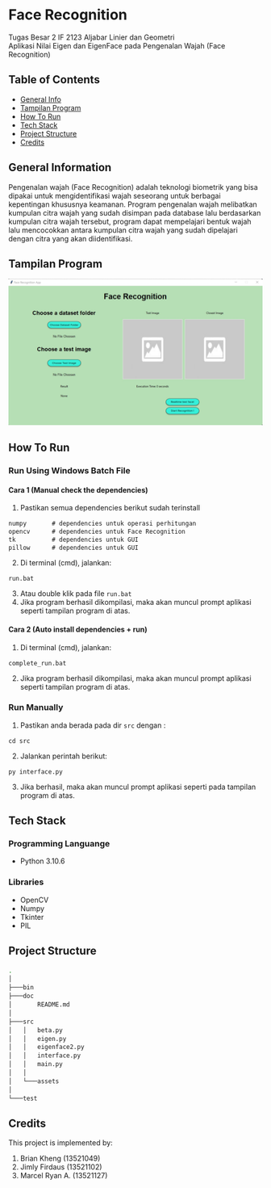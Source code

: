 # Face Recognition
Tugas Besar 2 IF 2123 Aljabar Linier dan Geometri
<br />
Aplikasi Nilai Eigen dan EigenFace pada Pengenalan Wajah (Face Recognition) 

## Table of Contents
* [General Info](#general-information)
* [Tampilan Program](#tampilan-program)
* [How To Run](#how-to-run)
* [Tech Stack](#tech-stack)
* [Project Structure](#project-structure)
* [Credits](#credits)

## General Information
Pengenalan wajah (Face Recognition) adalah teknologi biometrik yang bisa dipakai untuk mengidentifikasi wajah seseorang untuk berbagai kepentingan khususnya keamanan. Program pengenalan wajah melibatkan kumpulan citra wajah yang sudah disimpan pada database lalu berdasarkan kumpulan citra wajah tersebut, program dapat mempelajari bentuk wajah lalu mencocokkan antara kumpulan citra wajah yang sudah dipelajari dengan citra yang akan diidentifikasi.

## Tampilan Program
![Main View](./src/assets/tampilanProgram.jpg)

## How To Run
### Run Using Windows Batch File
#### Cara 1 (Manual check the dependencies)
1. Pastikan semua dependencies berikut sudah terinstall
```shell
numpy       # dependencies untuk operasi perhitungan
opencv      # dependencies untuk Face Recognition
tk          # dependencies untuk GUI
pillow      # dependencies untuk GUI
```
2. Di terminal (cmd), jalankan:
```shell
run.bat
```
3. Atau double klik pada file `run.bat`
4. Jika program berhasil dikompilasi, maka akan muncul prompt aplikasi seperti tampilan program di atas.

#### Cara 2 (Auto install dependencies + run)
1. Di terminal (cmd), jalankan:
```shell
complete_run.bat
```
2. Jika program berhasil dikompilasi, maka akan muncul prompt aplikasi seperti tampilan program di atas.

### Run Manually 
1. Pastikan anda berada pada dir `src` dengan :
```shell
cd src
```
2. Jalankan perintah berikut:
```shell
py interface.py
```
3. Jika berhasil, maka akan muncul prompt aplikasi seperti pada tampilan program di atas.

## Tech Stack
### Programming Languange
* Python 3.10.6

### Libraries
* OpenCV
* Numpy
* Tkinter
* PIL

## Project Structure
```bash
.
│
├───bin
├───doc
│       README.md
│
├───src
│   │   beta.py
│   │   eigen.py
│   │   eigenface2.py
│   │   interface.py
│   │   main.py
│   │
│   └───assets
│
└───test
```

## Credits
This project is implemented by:
1. Brian Kheng (13521049)
2. Jimly Firdaus (13521102)
3. Marcel Ryan A. (13521127)
